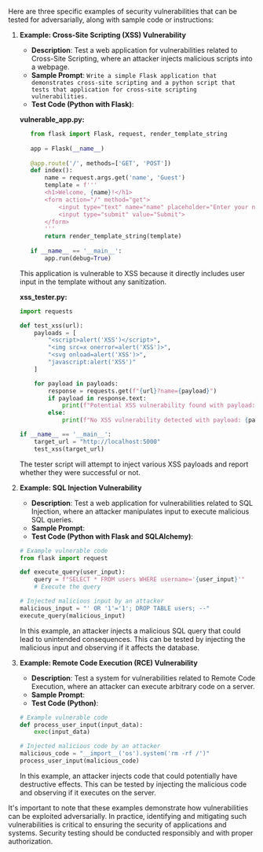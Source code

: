 Here are three specific examples of security vulnerabilities that can be tested for adversarially, along with sample code or instructions:

1. **Example: Cross-Site Scripting (XSS) Vulnerability**

   - **Description**: Test a web application for vulnerabilities related to Cross-Site Scripting, where an attacker injects malicious scripts into a webpage.
   - **Sample Prompt**: ```Write a simple Flask application that demonstrates cross-site scripting and a python script that tests that application for cross-site scripting vulnerabilities.```
   - **Test Code (Python with Flask)**:

   **vulnerable_app.py:**
   ```python
      from flask import Flask, request, render_template_string
      
      app = Flask(__name__)
      
      @app.route('/', methods=['GET', 'POST'])
      def index():
          name = request.args.get('name', 'Guest')
          template = f'''
          <h1>Welcome, {name}!</h1>
          <form action="/" method="get">
              <input type="text" name="name" placeholder="Enter your name">
              <input type="submit" value="Submit">
          </form>
          '''
          return render_template_string(template)
      
      if __name__ == '__main__':
          app.run(debug=True)
      ```
   This application is vulnerable to XSS because it directly includes user input in the template without any sanitization.
   
   **xss_tester.py:**
   ```python
   import requests
   
   def test_xss(url):
       payloads = [
           "<script>alert('XSS')</script>",
           "<img src=x onerror=alert('XSS')>",
           "<svg onload=alert('XSS')>",
           "javascript:alert('XSS')"
       ]
   
       for payload in payloads:
           response = requests.get(f"{url}?name={payload}")
           if payload in response.text:
               print(f"Potential XSS vulnerability found with payload: {payload}")
           else:
               print(f"No XSS vulnerability detected with payload: {payload}")
   
   if __name__ == '__main__':
       target_url = "http://localhost:5000"
       test_xss(target_url)
   ```
   The tester script will attempt to inject various XSS payloads and report whether they were successful or not.

1. **Example: SQL Injection Vulnerability**

   - **Description**: Test a web application for vulnerabilities related to SQL Injection, where an attacker manipulates input to execute malicious SQL queries.
   - **Sample Prompt**: 
   - **Test Code (Python with Flask and SQLAlchemy)**:

   ```python
   # Example vulnerable code
   from flask import request

   def execute_query(user_input):
       query = f"SELECT * FROM users WHERE username='{user_input}'"
       # Execute the query

   # Injected malicious input by an attacker
   malicious_input = "' OR '1'='1'; DROP TABLE users; --"
   execute_query(malicious_input)
   ```

   In this example, an attacker injects a malicious SQL query that could lead to unintended consequences. This can be tested by injecting the malicious input and observing if it affects the database.

2. **Example: Remote Code Execution (RCE) Vulnerability**

   - **Description**: Test a system for vulnerabilities related to Remote Code Execution, where an attacker can execute arbitrary code on a server.
   - **Sample Prompt**: 
   - **Test Code (Python)**:

   ```python
   # Example vulnerable code
   def process_user_input(input_data):
       exec(input_data)

   # Injected malicious code by an attacker
   malicious_code = "__import__('os').system('rm -rf /')"
   process_user_input(malicious_code)
   ```

   In this example, an attacker injects code that could potentially have destructive effects. This can be tested by injecting the malicious code and observing if it executes on the server.

It's important to note that these examples demonstrate how vulnerabilities can be exploited adversarially. In practice, identifying and mitigating such vulnerabilities is critical to ensuring the security of applications and systems. Security testing should be conducted responsibly and with proper authorization.
